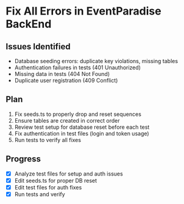 # Fix All Errors in EventParadise BackEnd

## Issues Identified

- Database seeding errors: duplicate key violations, missing tables
- Authentication failures in tests (401 Unauthorized)
- Missing data in tests (404 Not Found)
- Duplicate user registration (409 Conflict)

## Plan

1. Fix seeds.ts to properly drop and reset sequences
2. Ensure tables are created in correct order
3. Review test setup for database reset before each test
4. Fix authentication in test files (login and token usage)
5. Run tests to verify all fixes

## Progress

- [x] Analyze test files for setup and auth issues
- [x] Edit seeds.ts for proper DB reset
- [x] Edit test files for auth fixes
- [x] Run tests and verify
